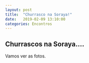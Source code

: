 ```yaml
---
layout: post
title:  "Churrasco na Soraya!"
date:   2019-02-09 13:10:00
categories: Encontros
---
```


## Churrascos na Soraya....

Vamos ver as fotos.